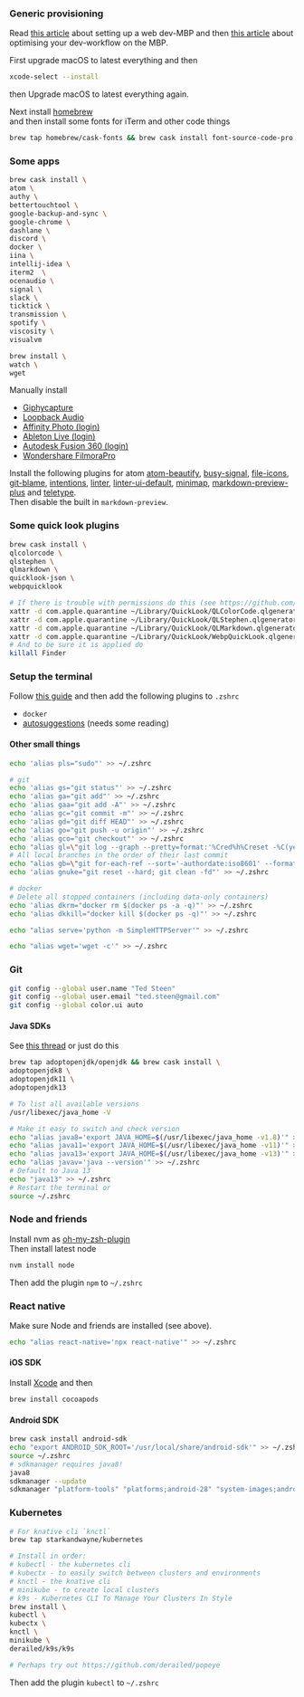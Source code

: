 ### Generic provisioning
Read [this article](https://medium.com/@tretuna/macbook-pro-web-developer-setup-from-clean-slate-to-dev-machine-1befd4121ba8) about setting up a web dev-MBP and then [this article](https://dev.to/oryanmoshe/i-spend-one-hour-a-week-optimizing-my-development-environment-l9a) about optimising your dev-workflow on the MBP.

First upgrade macOS to latest everything and then
```bash
xcode-select --install
```
then Upgrade macOS to latest everything again.

Next install [homebrew](https://brew.sh)  
and then install some fonts for iTerm and other code things
```bash
brew tap homebrew/cask-fonts && brew cask install font-source-code-pro
```

### Some apps
```bash
brew cask install \
atom \
authy \
bettertouchtool \
google-backup-and-sync \
google-chrome \
dashlane \
discord \
docker \
iina \
intellij-idea \
iterm2  \
ocenaudio \
signal \
slack \
ticktick \
transmission \
spotify \
viscosity \
visualvm

brew install \
watch \
wget
```
Manually install
* [Giphycapture](https://giphy.com/apps/giphycapture)
* [Loopback Audio](https://rogueamoeba.com/loopback/)
* [Affinity Photo (login)](https://affinity.serif.com/en-gb/photo/)
* [Ableton Live (login)](https://www.ableton.com/en/live/)
* [Autodesk Fusion 360 (login)](https://www.autodesk.com/products/fusion-360/overview)
* [Wondershare FilmoraPro](https://filmora.wondershare.com/filmorapro-video-editor/)

Install the following plugins for atom
 [atom-beautify](https://atom.io/packages/atom-beautify), [busy-signal](https://atom.io/packages/busy-signal), [file-icons](https://atom.io/packages/file-icons), [git-blame](https://atom.io/packages/git-blame), [intentions](https://atom.io/packages/intentions), [linter](https://atom.io/packages/linter), [linter-ui-default](https://atom.io/packages/linter-ui-default), [minimap](https://atom.io/packages/minimap), [markdown-preview-plus](https://atom.io/packages/markdown-preview-plus) and [teletype](https://atom.io/packages/teletype).  
 Then disable the built in `markdown-preview`.

### Some quick look plugins
```bash
brew cask install \
qlcolorcode \
qlstephen \
qlmarkdown \
quicklook-json \
webpquicklook

# If there is trouble with permissions do this (see https://github.com/anthonygelibert/QLColorCode/issues/51#issuecomment-563982425)
xattr -d com.apple.quarantine ~/Library/QuickLook/QLColorCode.qlgenerator
xattr -d com.apple.quarantine ~/Library/QuickLook/QLStephen.qlgenerator
xattr -d com.apple.quarantine ~/Library/QuickLook/QLMarkdown.qlgenerator
xattr -d com.apple.quarantine ~/Library/QuickLook/WebpQuickLook.qlgenerator
# And to be sure it is applied do
killall Finder
```
### Setup the terminal
Follow [this guide](https://gist.github.com/kevin-smets/8568070#file-iterm2-solarized-md) and then add the following plugins to `.zshrc`
* `docker`
* [autosuggestions](https://github.com/zsh-users/zsh-autosuggestions/blob/master/INSTALL.md#oh-my-zsh) (needs some reading)

#### Other small things
```bash
echo 'alias pls="sudo"' >> ~/.zshrc

# git
echo 'alias gs="git status"' >> ~/.zshrc
echo 'alias ga="git add"' >> ~/.zshrc
echo 'alias gaa="git add -A"' >> ~/.zshrc
echo 'alias gc="git commit -m"' >> ~/.zshrc
echo 'alias gd="git diff HEAD"' >> ~/.zshrc
echo 'alias go="git push -u origin"' >> ~/.zshrc
echo 'alias gco="git checkout"' >> ~/.zshrc
echo "alias gl=\"git log --graph --pretty=format:'%Cred%h%Creset -%C(yellow)%d%Creset %s %Cgreen(%cr) %C(bold blue)<%an>%Creset' --abbrev-commit\"" >> ~/.zshrc
# All local branches in the order of their last commit
echo "alias gb=\"git for-each-ref --sort='-authordate:iso8601' --format=' %(color:green)%(authordate:iso8601)%09%(color:white)%(refname:short)' refs/heads\"" >> ~/.zshrc
echo 'alias gnuke="git reset --hard; git clean -fd"' >> ~/.zshrc

# docker
# Delete all stopped containers (including data-only containers)
echo 'alias dkrm="docker rm $(docker ps -a -q)"' >> ~/.zshrc
echo 'alias dkkill="docker kill $(docker ps -q)"' >> ~/.zshrc

echo "alias serve='python -m SimpleHTTPServer'" >> ~/.zshrc

echo "alias wget='wget -c'" >> ~/.zshrc
```
### Git
```bash
git config --global user.name "Ted Steen"
git config --global user.email "ted.steen@gmail.com"
git config --global color.ui auto
```

#### Java SDKs
See [this thread](https://stackoverflow.com/questions/52524112/how-do-i-install-java-on-mac-osx-allowing-version-switching/52524114#52524114) or just do this
```bash
brew tap adoptopenjdk/openjdk && brew cask install \
adoptopenjdk8 \
adoptopenjdk11 \
adoptopenjdk13

# To list all available versions
/usr/libexec/java_home -V

# Make it easy to switch and check version
echo "alias java8='export JAVA_HOME=$(/usr/libexec/java_home -v1.8)'" >> ~/.zshrc
echo "alias java11='export JAVA_HOME=$(/usr/libexec/java_home -v11)'" >> ~/.zshrc
echo "alias java13='export JAVA_HOME=$(/usr/libexec/java_home -v13)'" >> ~/.zshrc
echo "alias javav='java --version'" >> ~/.zshrc
# Default to Java 13
echo "java13" >> ~/.zshrc
# Restart the terminal or
source ~/.zshrc
```

### Node and friends
Install nvm as [oh-my-zsh-plugin](https://github.com/lukechilds/zsh-nvm#as-an-oh-my-zsh-custom-plugin)  
Then install latest node
```bash
nvm install node
```
Then add the plugin `npm` to `~/.zshrc`

### React native
 Make sure Node and friends are installed (see above).
```bash
echo "alias react-native='npx react-native'" >> ~/.zshrc
```
#### iOS SDK
Install [Xcode](https://apps.apple.com/us/app/xcode/id497799835) and then
```bash
brew install cocoapods
```
#### Android SDK
```bash
brew cask install android-sdk
echo "export ANDROID_SDK_ROOT='/usr/local/share/android-sdk'" >> ~/.zshrc
source ~/.zshrc
# sdkmanager requires java8!
java8
sdkmanager --update
sdkmanager "platform-tools" "platforms;android-28" "system-images;android-28;default;x86_64" "build-tools;28.0.3"
```

### Kubernetes
```bash
# For knative cli `knctl`
brew tap starkandwayne/kubernetes

# Install in order:
# kubectl - the kubernetes cli
# kubectx - to easily switch between clusters and environments
# knctl - the knative cli
# minikube - to create local clusters
# k9s - Kubernetes CLI To Manage Your Clusters In Style
brew install \
kubectl \
kubectx \
knctl \
minikube \
derailed/k9s/k9s

# Perhaps try out https://github.com/derailed/popeye
```
Then add the plugin `kubectl` to `~/.zshrc`
